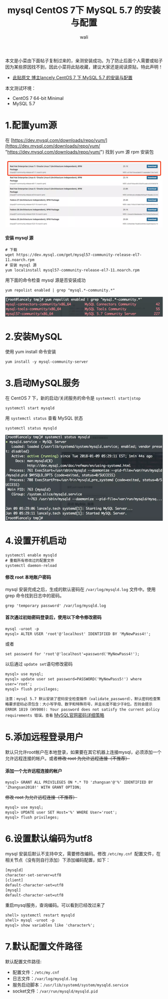 ﻿---
layout: post
title: mysql  CentOS 7下 MySQL 5.7 的安装与配置 #标题
tagline: mysql CentOS 7下 MySQL 5.7 的安装与配置
category: SQL      #分类
author: wali    #作者
tag: mySQL     #标签
ghurl:        #github url
ghurl_zip:    #github zip下载
comments: true
post_nav: ["1.配置yum源","2.安装MySQL","3.启动MySQL服务","4.设置开机启动","5.添加远程登录用户","6.设置默认编码为utf8","7.默认配置文件路径"]
group_tag: mysql 安装教程
---

本文是小菜由下面帖子复制过来的，亲测安装成功。为了防止后面个人需要或帖子因为某些原因找不到，因此小菜将此贴收藏，建议大家还是阅读原贴，特此声明！

- [此贴原文 博主lancely CentOS 7 下 MySQL 5.7 的安装与配置](https://www.jianshu.com/p/1dab9a4d0d5f "https://www.jianshu.com/p/1dab9a4d0d5f")

本文测试环境：
- CentOS 7 64-bit Minimal
- MySQL 5.7

# 1.配置yum源

在 [https://dev.mysql.com/downloads/repo/yum/](https://dev.mysql.com/downloads/repo/yum/ "https://dev.mysql.com/downloads/repo/yum/") 找到 yum 源 rpm 安装包

![ssl](https://raw.githubusercontent.com/walidream/waliblog/gh-pages/static/image/sql/sql_8.png)

#### 安装 mysql 源

```linux
# 下载
wget https://dev.mysql.com/get/mysql57-community-release-el7-11.noarch.rpm
# 安装 mysql 源
yum localinstall mysql57-community-release-el7-11.noarch.rpm
```

用下面的命令检查 mysql 源是否安装成功

```linux
yum repolist enabled | grep "mysql.*-community.*"
```

![ssl](https://raw.githubusercontent.com/walidream/waliblog/gh-pages/static/image/sql/sql_9.png)


# 2.安装MySQL

使用 yum install 命令安装

```linux
yum install -y mysql-community-server
```

# 3.启动MySQL服务

在 CentOS 7 下，新的启动/关闭服务的命令是 `systemctl start|stop`

```linux
systemctl start mysqld
```

用 `systemctl status` 查看 MySQL 状态

```linux
systemctl status mysqld
```

![ssl](https://raw.githubusercontent.com/walidream/waliblog/gh-pages/static/image/sql/sql_10.png)


# 4.设置开机启动

```linux
systemctl enable mysqld
# 重载所有修改过的配置文件
systemctl daemon-reload
```

#### 修改 root 本地账户密码

mysql 安装完成之后，生成的默认密码在 `/var/log/mysqld.log` 文件中。使用 grep 命令找到日志中的密码。

```linux
grep 'temporary password' /var/log/mysqld.log
```

#### 首次通过初始密码登录后，使用以下命令修改密码

```linux
mysql -uroot -p
mysql> ALTER USER 'root'@'localhost' IDENTIFIED BY 'MyNewPass4!'; 
```
或者

```linux
set password for 'root'@'localhost'=password('MyNewPass4!'); 
```

以后通过 `update set`语句修改密码

```mysql
mysql> use mysql;
mysql> update user set password=PASSWORD('MyNewPass5!') where user='root';
mysql> flush privileges;
```

`注意：mysql 5.7 默认安装了密码安全检查插件（validate_password），默认密码检查策略要求密码必须包含：大小写字母、数字和特殊符号，并且长度不能少于8位。否则会提示 ERROR 1819 (HY000): Your password does not satisfy the current policy requirements 错误。查看` [MySQL官网密码详细策略](https://links.jianshu.com/go?to=https%3A%2F%2Fdev.mysql.com%2Fdoc%2Frefman%2F5.7%2Fen%2Fvalidate-password-options-variables.html%23sysvar_validate_password_policy "https://links.jianshu.com/go?to=https%3A%2F%2Fdev.mysql.com%2Fdoc%2Frefman%2F5.7%2Fen%2Fvalidate-password-options-variables.html%23sysvar_validate_password_policy")


# 5.添加远程登录用户

默认只允许root帐户在本地登录，如果要在其它机器上连接mysql，必须添加一个允许远程连接的帐户。或者~~修改 root 为允许远程连接（不推荐）~~

#### 添加一个允许远程连接的帐户

```mysql
mysql> GRANT ALL PRIVILEGES ON *.* TO 'zhangsan'@'%' IDENTIFIED BY 'Zhangsan2018!' WITH GRANT OPTION;
```

~~修改 root 为允许远程连接（不推荐）~~

```mysql
mysql> use mysql;
mysql> UPDATE user SET Host='%' WHERE User='root';
mysql> flush privileges;
```

# 6.设置默认编码为utf8

mysql 安装后默认不支持中文，需要修改编码。修改 `/etc/my.cnf `配置文件，在相关节点（没有则自行添加）下添加编码配置，如下：


```
[mysqld]
character-set-server=utf8
[client]
default-character-set=utf8
[mysql]
default-character-set=utf8
```

重启mysql服务，查询编码。可以看到已经改过来了

```mysql
shell> systemctl restart mysqld
shell> mysql -uroot -p
mysql> show variables like 'character%';
```

# 7.默认配置文件路径

默认配置文件路径:
- 配置文件：`/etc/my.cnf`
- 日志文件：`/var/log/mysqld.log`
- 服务启动脚本：`/usr/lib/systemd/system/mysqld.service`
- socket文件：`/var/run/mysqld/mysqld.pid`











